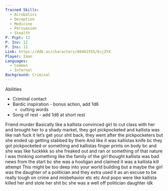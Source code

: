 ```yaml
---
Trained Skills:
  - Acrobatics
  - Deception
  - Medicine
  - Persuasion
  - Stealth
P. Pcpt: 12
P. Inv: 12
P. Ins: 11
Link: https://ddb.ac/characters/80461555/EcjZtX
Player: Iman
Languages:
  - Common
  - Infernal
Background: Criminal
---
```

Abilities

- Criminal contact
- Bardic inspiration - bonus action, add 1d6
	- cutting words
- Song of rest - add 1d6 at short rest


Friend murder
Basically like a kallista convinced girl to cut class with her and brought her to a shady market, they got pickpocketed and kallista was like nah fuck it let’s get your shit back, they went after the pickpocketers but she ended up getting stabbed by them
And like it was kallistas knife bc they got pickpocketed or something and kallistas finger prints on body bc and she was like fuckkkk so she freaked out and ran or something of that nature
I was thinking something like the family of the girl thought kallista was bad news from the start bc she was a hooligan and claimed it was a kallista kill attempt
This might be too deep into your world building but a maybe the girl was the  daughter of a politician and they extra used it as an excuse to be really tough on crime and misbehavior etc etc
And popo were like kallista killed her and stole her shit bc she was a well off politician daughter idk